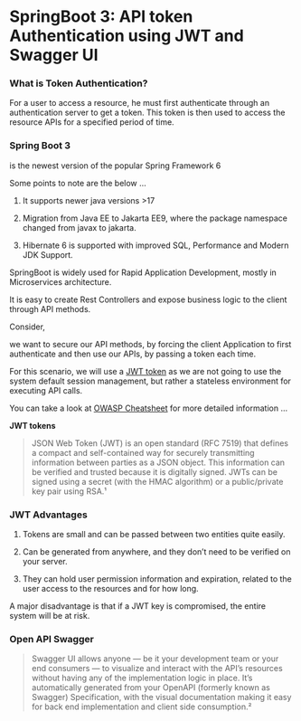 # SpringBoot 3: API token Authentication using JWT and Swagger UI

### What is Token Authentication?

For a user to access a resource, he must first authenticate through an authentication server to get a token. This token
is then used to access the resource APIs for a specified period of time.

### Spring Boot 3

is the newest version of the popular Spring Framework 6

Some points to note are the below …

1. It supports newer java versions >17
2. Migration from Java EE to Jakarta EE9, where the package namespace changed from javax to jakarta.

3. Hibernate 6 is supported with improved SQL, Performance and Modern JDK Support.

SpringBoot is widely used for Rapid Application Development, mostly in Microservices architecture.

It is easy to create Rest Controllers and expose business logic to the client through API methods.

Consider,

we want to secure our API methods, by forcing the client Application to first authenticate and then use our APIs, by
passing a token each time.

For this scenario, we will use
a [JWT token](https://cheatsheetseries.owasp.org/cheatsheets/JSON_Web_Token_for_Java_Cheat_Sheet.html) as we are not
going to use the system default session management, but rather a stateless environment for executing API calls.

You can take a look
at [OWASP Cheatsheet](https://owasp.deteact.com/cheat/cheatsheets/JSON_Web_Token_Cheat_Sheet_for_Java.html) for more
detailed information …

**JWT tokens**
> JSON Web Token (JWT) is an open standard (RFC 7519) that defines a compact and self-contained way for securely
> transmitting
> information between parties as a JSON object. This information can be verified and trusted because it is digitally
> signed.
> JWTs can be signed using a secret (with the HMAC algorithm) or a public/private key pair using RSA.¹

### JWT Advantages

1. Tokens are small and can be passed between two entities quite easily.
2. Can be generated from anywhere, and they don’t need to be verified on your server.

3. They can hold user permission information and expiration, related to the user access to the resources and for how
   long.

A major disadvantage is that if a JWT key is compromised, the entire system will be at risk.

### Open API Swagger

> Swagger UI allows anyone — be it your development team or your end consumers — to visualize and interact with the
> API’s
> resources without having any of the implementation logic in place. It’s automatically generated from your OpenAPI
> (formerly known as Swagger) Specification, with the visual documentation making it easy for back end implementation
> and client side consumption.²

